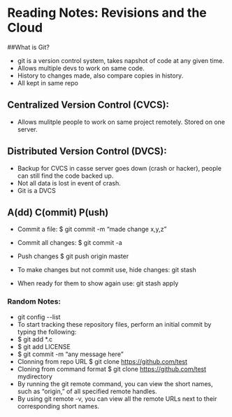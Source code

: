 # Reading Notes: Revisions and the Cloud

##What is Git?
* git is a version control system, takes napshot of code at any given time.
* Allows multiple devs to work on same code.
* History to changes made, also compare copies in history.
* All kept in same repo

## Centralized Version Control (CVCS):
* Allows mulitple people to work on same project remotely. Stored on one server.

## Distributed Version Control (DVCS):
* Backup for CVCS in casse server goes down (crash or hacker), people can still find the code backed up.
* Not all data is lost in event of crash.
* Git is a DVCS

## A(dd) C(ommit) P(ush)
* Commit a file: $ git commit -m “made change x,y,z”
* Commit all changes: $ git commit -a
* Push changes $ git push origin master

* To make changes but not commit use, hide changes: git stash 
* When ready for them to show again use: git stash apply


### Random Notes:
* git config --list
* To start tracking these repository files, perform an initial commit by typing the following:
* $ git add *.c
* $ git add LICENSE
* $ git commit -m “any message here”
* Clonning from repo URL $ git clone https://github.com/test
* Cloning from command format $ git clone https://github.com/test mydirectory
* By running the git remote command, you can view the short names, such as “origin,” of all specified remote handles.
* By using git remote -v, you can view all the remote URLs next to their corresponding short names.
